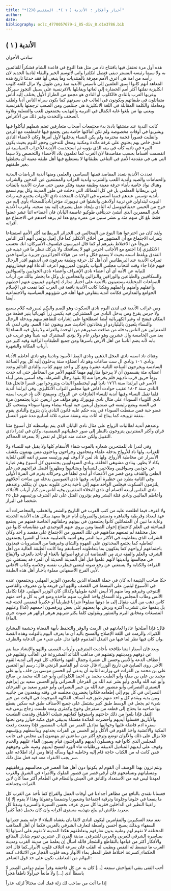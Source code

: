 ```yaml
---
title: "*أخبار وأفكار : الأندية ( ١ )*. المقتبس 8(2)"
author: 
date: 
bibliography: oclc_4770057679-i_85-div_8.d1e3786.bib
---
```




##  الأندية (  ١  ) 


 سادتي الأخوان 

 هذه أول مرة نحتفل فيها بافتتاح ناد من مثل هذا النوع في قاعدة الشام فشكراً للقائمين به ولا سيما رئيسه المستر ديفي قنصل انكلترا واني لأتوسم الخير والبقاء لنادينا الجديد لان رأسه من امة هي اعرق الأمم معرفة بالمنتديات وما ينبغي لها فقد حدثنا تاريخ هذه المعاهد أنهم كانوا اسبق العلمين إلى تأسيس الأندية منذ زمن طويل ولا تزال كلمة كلوب انكليزية نقلتها أكثر أمم الحضارة إلى لغاتها ويقابلها بالافرنسية على سبيل التجوز سيركل وعربها العرب بالنادي فالكلوب أو النادي هو مجمع من الطراز الأول يختلف إليه أناس متماثلون في طبقاتهم ويكونون في الغالب في سيرتهم كما يكون سراة الناس أدبا ولطف ومعاملة والكلمة المقابلة في اللغة الانكليزية هي جنتلمين ومن الصعب ترجمتها بالفرنسية ويعنى بها من بلغوا غاية الكمال في التربية والتهذيب يجتمعون للعب والتسلية وتلاوة الصحف   والتحدث وغير ذلك من الأغراض. 

 كانت الندية عند منشئها بادئ بدء مجتمعات أصحاب متعارفين تضم شملهم ليأكلوا فيها ويشربوا في أوقات مخصوصة ولم تكن أماكنها خاصة بمن يجتمع فيها فانتظمت مع الزمن وانقلبت قصوراً فخمة محترمة ولم يكن النساء يدخلنها لأول أمرها وكان لأعضاء النادي فندق خاص بهم يحتوي على غرفة مائدة ومكتبة ومحل للتدخين وحجر للنوم بحيث يكون المرء في ناديه كأنه في بيته الذي يؤويه ثم استخدمت الأندية للأحزاب السياسية ثم انقسمت أقساماً بحسب مقاصدها لان الغرب كما تعلمون بلاد الأخصاء والتخصص ولا سيما التي هي في مقدمة الأمم في التناغي بطبقاتها لا يستطيع فيها أهل طبقة معينة أن يختلطوا بغير طبقتهم. 

 تعددت الأندية بتعدد المقاصد فمنها السياسي والعلمي ومنها أندية الرياضات البدنية والحمامات والصيد وأندية اللعب والشرب وأندية العزاب والممتنعين عن التدخين والشراب وهناك نواد خاصة بأبناء حرفة معينة وطبقة معينة وفكر معين حتى صارت الأندية بالمئات في بريطانيا العظمى بل في كل الممالك التي دخلت في طور المدينة وكل يوم نسمع بأندية تؤسس عندهم فمما أسسوه في الولايات المتحدة نادي الأمهات يجتمع فيه ربات البيوت ليتداولن في تربية أولادهن وانشئوا في نيويورك مؤخراًنادياًللسجناء يأوي إليه من خرج من الحبس حديثاًفيتوسل له النادي بإيجاد عمل ينصرف إليه بعد سجنه. واغرب الأندية نادي المعمرين الذي أنشئ حديثاًفي طوكيو عاصمة اليابان فان أعضاءه  اثنا  عشر  عضواً فقط بلغ كل منهم  مئة  و  عشر  سنين من عمره ومع هذا لم يزهد احدهم في الاجتماع مع أقرانه. 

 ولقد كان من اخترعوا هذا النوع من المجالس في الجزائر البريطانية أكثر الأمم استمتاعا بثمرات الاجتماع مع أن المشهور من أخلاق الانكليز كما قال إميل بوتمي أنهم أكثر الناس عزوفاً عن الاختلاط بغيرهم أو كما قال اميرسون فيلسوف الأميركان: انك تحسب الانكليزي إذا اجتمع مع الأجانب اخرس فهو لا يصافحك ولا يتركك تنظر ما في عينيه في الفندق ويلفظ اسمه بحيث لا يسمع فكل و  احد  من هؤلاء الجزائريين جزيرة برأسها فمن ثمرات الأندية عند البريطانيين أن أهل كل حرفة وطبقة يعرفون في أنديتهم اقدر الرجال   فيهم فإذا جاء وقت انتخاب مجلس النواب يكونون لمبرزيهم اعرف الدعاة لهم فيختارونهم للنيابة عن الأمة أي أن أعضاء نادي الإشراف وأعضاء نادي الحوذيين والسواقين والسكافيين والطباعين والوراقين والبزالين والفحامين بل وكل ما يخطر ببالك من أرباب الصناعات المختلفة يستعينون بالأندية على اختبار مدارك إخوانهم فينيبون عنهم أخطبهم وأعقلهم وأمنهم وأعملهم وهكذا كانت الأندية نافعة في الغرب كما نفعت في الإسلام الجوامع والمدارس فكانت أندية يتفاوض فيها أهله في شؤونهم السياسية والاجتماعية أيضا. 

 ومن غرائب الأندية في لندن اليوم نادي السكوت وهو للصم والبكم ليس فيه كلام يسمع ولا جرس يقرع ومن يدخل النادي من المشتركين فيه يكبس زراً كهربائياً ينير قطعة من المكان فيفتح له وغير الكهربائية أيضا اصطلحوا على إشارات للتفاهم بينهم ويدخله الرجال والنساء يلعبون بالبلياردو أو يتحادثون أحاديث صم ويغنون غناء الصم. وفي لندن ناد للمعتزلين عن الناس يدخله من ضاقت صدورهم من الوحدة والعزلة ولا يقبل فيه النساء إلا بعد سن الخامسة وال  عشرين  وهو دولي عام ولا يؤدي المشترك فيه شيئاً وهو غريب في بابه لأنه يضم أناسا من أهل الأرض بأسرها ومن جميع الطبقات الراقية وفيه كثير من أرباب المكانة والشهرة. 

 وهناك ناد اسمه نادي العجل الذهبي ونادي القط الأسود ونادينا وهو نادي أعاظم الأدباء ونادي  ١٠١  ونادي ال  ست  ساعات وهو ناد أعضاؤه  ستة  يدخلون إليه كل يوم الساعة السادسة ويخرجون الساعة الثانية  عشرة  ومع كل و  احد  منهم كتاب. والنادي الدائم وعدد أعضائه  مئة  يقسمون أن لا يبرحوا منازلهم مهما كلفهم الأمر من المخاطر حتى انه حدث يوماً حريق قرب ناديهم فلم يخرجوا منه إلا بقوة رجال الشرطة. وقد أسس بعض أبناء الأسر في ايرلندا سنة  ١٧٦٦  ناديا لهم ليختطفوا البنات ويتزوجوا بهن قسرا فانحل هذا النادي سنة  ١٨٠٢  عقيب حوادث أفاض فيها مجلس النواب الانكليزي. وفي ايرلندا أندية قلما تقبل النساء وفيها أندية للنساء العازفات عن الزواج. وسيفتح الآن ناد غريب اسمه نادي اللوبياء السوداء على مثال نادي نيويورك وهو مؤلف من  أربعين  عزباً يجتمعون مرة في السنة ويضع رئيسه في صندوق  أربعين  حبة لوبياء بيضاء ومنها سوداء ويسحب كل عضو حبة فمن سقطت السوداء في يده حكم عليه قانون النادي بان يتزوج والنادي يقوم   بنفقة تزويجه كما يبتاع له أثاث بيته ونفقة سفره  ثلاثة  أسابيع مدة شهر العسل. 

 وعندهم أندية لطالبات الزواج على مثال نادي اليابان الذي يتم بواسطته كل أسبوع مئتا قران وأكثر المقترنين يتزوجون بالنظر إلى صور خطيباتهم الشمسية. وكان في لندرا نادي التقبيل ولكن حدثت منه غوائل لم تفض إلا بمعرفة المحاكم. 

 وفي لندرا ناد للمنتحرين شعاره بالموت شفاء الأسقام كلها ولا يقبل فيه للنساء ولا للعزاب. ولها ناد للأرواح يدخله علماء ومحامون وجراحون وباحثون ممن يهتمون بكشف الأسرار عن مخاطبة الأرواح. ولها ناد لمن لا أنوف لهم ورئيسه مصري انفه أقنى للغاية يكاد لا يظهر. ونادي مشوهي الخلقة. ونادي السوداويين يجتمعون كل أسبوع وهم عبارة عن حوذيين وسواقيين وملاحيين ليتسابوا ويشاتموا ويظهروا أفضل قرائحهم في علم الطعن والقذف ومن قصر من الأعضاء أو أبدى لطفاً في وحركاته يغرم في المرة الأولى وفي الثانية يطرد من حظيرة أقرانه. وفيها نادي العبوسين يدخله من ساءت أخلاقهم يلتزمون السكوت فيجلس الواحد منهم إلى ناحية يدخن غليونه بدون أن يتكلم. وعندهم نادي الفلس  أربعة  أقسام أي نادي البخلاء المقترين وفيه أناس من كبار أرباب الأملاك وأعاظم الماليين ونادي قتلة البشر وهم يؤثرون القتل على ثلم الشرف ورئيسهم قتل  ٢٥  شخصاً في البراز. 

 ولا اعرف فيما اطلعت عليه من كتب العرب في التاريخ والشعر والخطب والمحاضرات أنه عهد لبغداد وقرطبة والقاهرة ودمشق والقيروان أيام عزها معهد يماثل هذه الأندية الحديثة وغاية ما تبين أن المتماثلين كانوا يجتمعون في بيوتهم وحلقاتهم الخاصة فمنهم من يجتمع للمباحثة في العلم كاجتماع إخوان الصفا ومن يروي عنهم التوحيدي في مقابساته كانوا من نحل مختلفة لم تمنعهم مذاهبهم في تلك العصور من الاجتماع على مقصد و  احد  وكان الشراب الذي يتعاطونه في الأكثر نبيذ التمر وهو أشبه بالصليبية عندنا أو الشيرا يجتمعون لتعاطيه كما يجتمع المحدثون على القهوة والشاي وغيرهما من المشروبات فيغذون باجتماعهم أرواحهم كما يفكهون بما يتعاطونه أجسادهم وما كانت الطبقة العالية من أهل الشرف والعلم والفقه ترى من الغضاضة أن ترفع أصواتها بالغناء أو تأخذ بالعزف والإيقاع في مجالسها وأنديتها لأنهم علموا قبل أهل المدينة الحديثة أن المرء قد يستغني عن القراءة والكتابة ولا يستغني عن رفع صوته ليتغنى فيطرب نفسه وجلاسه وكتاب الأغاني   لأبي الفرج الأصفهاني مملوء بأخبار أهل هذه الطبقة. 

 حكا صاحب اليتيمة انه كان في جملة القضاة الذين ينادمون الوزير المهلبي ويجتمعون عنده في الأسبوع ليلتين على التبسط في القصف واللهو ابن قريعة وابن معروف والقاضي التنوخي وغيرهم وما منهم إلا أبيض الحية طويلها وكذلك كان الوزير المهلبي. فإذا تكامل الأنس وطاب المجلس ولذ السماع واخذ الطرب منهم مأخذه وضع في يد كل و  احد  منهم كاس ذهب من  ألف  مثقال إلى ما دونها مملوءاً شرابا قطربلياً أو عكبرياً فيغمس لحيته فيه بل ينقعها حتى تتشرب أكثره ويرش بها بعضهم غلى بعض ويرقصون اجمعهم (كذا) وعليهم المصبغات ومخانق البرم والمنثور ويقولون كلما يكثر شربهم هرهر (والهر هر صوت جري الماء). 

 قال: فإذا أصلحوا عادوا لعادتهم في الرمث والوقر والتحفظ بأبهة القضاة وحشمة المشايخ الكبراء. والرمث في اللغة الإصلاح والمسح باليد أي ما يعرف اليوم بالتولت وهذه القصة وان كان فيها نظر لما فيها من التبذل المذموم فإنها تدل على شيء من الدعابة والظرف. 

 وبعد فان أسفار امتنا طافحة بأحاديث المترفين وأرباب القصف واللهو والإنشاد مما ينم عن ذوقهم ومدينتهم وتفننهم في مذاهب اللذائذ المشروعة في الغالب وتقلبهم في أعطاف الدعة والأنس وحسن ال  عشرة  وجمال العهد واختلاف كل قوم إلى أندية القوم الأخر. روى الصابئ في تاريخ الوزراء قال حدث أبو القاسم الزنجي قال: رسم أبو الحسن علي بن محمد بن الفرات في وزارته الثانية أن يدعى أبو الحسن موسى بن خلف وأبو علي محمد بن علي بن مقلة وأبو الطيب محمد بن احمد الكلوذاني وأبو عبد الله محمد بن صالح وأبو عبد الله والدي وأبو بشر عبد الله بن الفرخان النصراني وأبو الحسن سعيد بن إبراهيم التستري النصراني وأبو منصور عبد الله بن جبير النصراني وأبو عمرو سعيد بن الفرخان النصراني في كل يوم إلى إطعامه فكانوا يحضرون مجلسه في وقته ويقعدون من جانبيه وبين يديه ويقدم كل و  احد  منهم طبق فيه أصناف الفاكهة الموجودة في الوقت من خير شيء ثم يجعل في الوسط طبق كبير يشتمل على جميع الأصناف طبق فيه سكين يقطع بها صاحبه ما يحتاج إلى قطعه من سفرجل وخوخ وكمثرى ومعه طست زجاج يرمي فيه الثفل فإذا بلغوا من ذلك حاجتهم واستوفوا كفايتهم شيلت الأطباق وقدمت الطست والأباريق   فغسلوا أيديهم وأحضرت المائدة مغشاة بدبيقي فوق مكبة خيارز ومن تحتها سفرة ادم فاضلة غليها وحواليها مناديل الغمر من الثياب المقصور فإذا وضعت رفعت المكبة والأغشية واخذ القوم في الأكل وأبو الحسن بن الفرات يحدثهم ويباسطهم ويؤنسهم فلا يزال على ذلك والألوان توضع وترفع أكثر من ساعتين ثم ينهضون إلى مجلس في جانب المجلس الذي كانوا فيه ويغسلون أيديهم والفراشون قيام يصبون الماء عليهم والخدم وقوف على أيديهم المناديل الدبيقة ورطليات ماء الورد لمسح أيديهم وصبه على وجوههم فمن كانت له من الكتاب حاجة قام إليه وخاطبه فيها وسأله إياها ومن أراد اطلاعه على سر يجب الانفراد معه فيه فعل مثل ذلك. 

 ونتم ترون بهذا الوصف أن القوم لم يكونوا دون أهل هذا العصر في مجالسهم ورفاهيتهم ومسلياتهم وتسامحهم فان أرقى قصر من قصور الملوك والأمراء في الشرق والغرب لعهدنا ليس فيه من الاستعداد والتأنق في العيش والنظام في الطعام أكثر مما كان لابن الفرات وجماعته. 

 فعسانا نقتدي بالنافع من مظاهر أجدادنا في أوقات العمل والفراغ كما نأخذ عن الغرب كل ما ينفعنا في خلوتنا وجلوتنا وترقية اجتماعنا وشعورنا وشممنا وعقولنا وهذا لا يقوم إلا إذا راعينا النظير في الداخلين فقربنا كل سري عرف بحسن السيرة والسريرة ونبذنا كل معربد طائش لم يبلغ بتهذيبه مستوى أقرانه وان كان يحمل ذهباً كثيراً. 

 نعم نبعد السكيرين والمقامرين ليكون النادي لائقا بان يغشاه النبلاء لا حانة يضم جدرانها السفهاء وبذلك يصبح أحسن واسطة لتعارف الشرقي بالغربي فكما أن أهل المذاهب المختلفة لا تقوم لهم وطنية بدون تعارفهم وتعاطفهم هكذا المدينة لا تقوم على أصولها إلا بمناصرة الشرقي للغربي والغربي للشرقي. مدينة القرن ال  عشرين  تقوم بتبادل المنافع والأفكار أكثر من قيامها بالتقاطع والشجار فالله اسأل إن يعلمنا من مدينة الغرب ومدينة العرب ما تنبسط له النفس ويطيب له القلب فان سرعة ائتلاف قلوب الأبرار_كما قال  احد  الحكماء_كسرعة اختلاط قطر المطر بماء الأنهار وبعد قلوب الفجار من الائتلاف كبعد البهائم من التعاطف نكون على حد قول الشاعر: 

 أحب الفتى ينفي الفواحش سمعه  [...]  كان به عن كل فاحشة وقراً   سليم دواعي الصدر لا باسطاً أذى  [...]  ولا مانعاً خيراًولا ناطقاً هجراً 

 إذا ما أتت من صاحب لك زلة   ففك أنت محتالاً لزلته عذراً  
